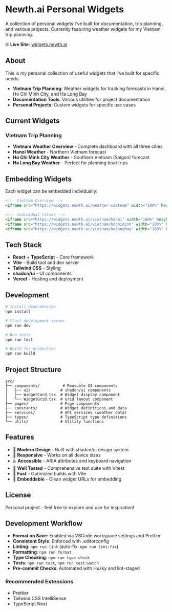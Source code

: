 # Newth.ai Personal Widgets

A collection of personal widgets I've built for documentation, trip planning, and various projects. Currently featuring weather widgets for my Vietnam trip planning.

🌐 **Live Site**: [widgets.newth.ai](https://widgets.newth.ai)

## About

This is my personal collection of useful widgets that I've built for specific needs:

- **Vietnam Trip Planning**: Weather widgets for tracking forecasts in Hanoi, Ho Chi Minh City, and Ha Long Bay
- **Documentation Tools**: Various utilities for project documentation
- **Personal Projects**: Custom widgets for specific use cases

## Current Widgets

### Vietnam Trip Planning

- **Vietnam Weather Overview** - Complete dashboard with all three cities
- **Hanoi Weather** - Northern Vietnam forecast
- **Ho Chi Minh City Weather** - Southern Vietnam (Saigon) forecast
- **Ha Long Bay Weather** - Perfect for planning boat trips

## Embedding Widgets

Each widget can be embedded individually:

```html
<!-- Vietnam Overview -->
<iframe src="https://widgets.newth.ai/weather-vietnam" width="100%" height="600"></iframe>

<!-- Individual Cities -->
<iframe src="https://widgets.newth.ai/vietnam/hanoi" width="100%" height="500"></iframe>
<iframe src="https://widgets.newth.ai/vietnam/hochiminh" width="100%" height="500"></iframe>
<iframe src="https://widgets.newth.ai/vietnam/halongbay" width="100%" height="500"></iframe>
```

## Tech Stack

- **React** + **TypeScript** - Core framework
- **Vite** - Build tool and dev server
- **Tailwind CSS** - Styling
- **shadcn/ui** - UI components
- **Vercel** - Hosting and deployment

## Development

```bash
# Install dependencies
npm install

# Start development server
npm run dev

# Run tests
npm run test

# Build for production
npm run build
```

## Project Structure

```
src/
├── components/          # Reusable UI components
│   ├── ui/             # shadcn/ui components
│   ├── WidgetCard.tsx  # Widget display component
│   └── WidgetGrid.tsx  # Grid layout component
├── pages/              # Page components
├── constants/          # Widget definitions and data
├── services/           # API services (weather data)
├── types/              # TypeScript type definitions
└── utils/              # Utility functions
```

## Features

- 🎨 **Modern Design** - Built with shadcn/ui design system
- 📱 **Responsive** - Works on all device sizes
- ♿ **Accessible** - ARIA attributes and keyboard navigation
- 🧪 **Well Tested** - Comprehensive test suite with Vitest
- 🚀 **Fast** - Optimized builds with Vite
- 🔗 **Embeddable** - Clean widget URLs for embedding

## License

Personal project - feel free to explore and use for inspiration!

## Development Workflow

- **Format on Save**: Enabled via VSCode workspace settings and Prettier
- **Consistent Style**: Enforced with .editorconfig
- **Linting**: `npm run lint` (auto-fix: `npm run lint:fix`)
- **Formatting**: `npm run format`
- **Type Checking**: `npm run type-check`
- **Tests**: `npm run test`, `npm run test:watch`
- **Pre-commit Checks**: Automated with Husky and lint-staged

### Recommended Extensions

- Prettier
- Tailwind CSS IntelliSense
- TypeScript Next
